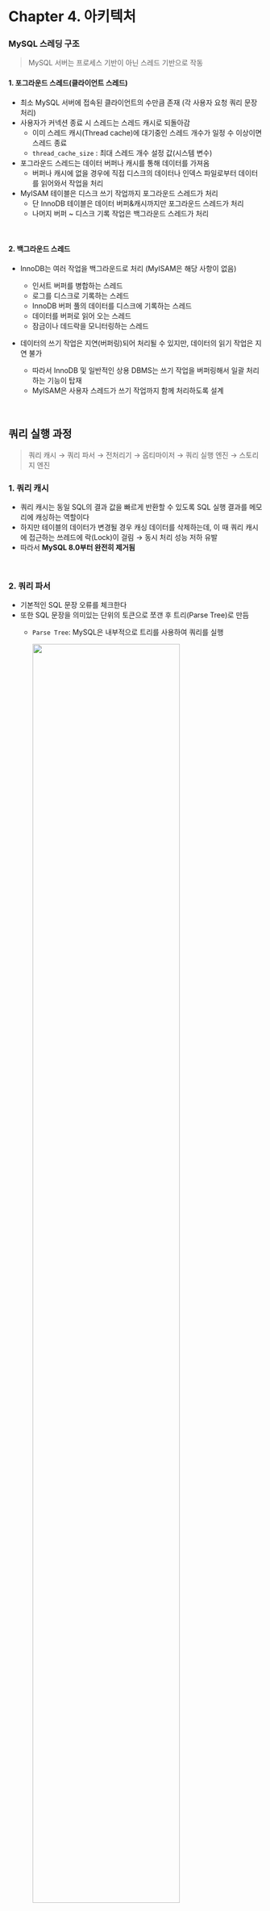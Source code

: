 # Chapter 4. 아키텍처

### MySQL 스레딩 구조

> MySQL 서버는 프로세스 기반이 아닌 스레드 기반으로 작동


#### 1. 포그라운드 스레드(클라이언트 스레드)

- 최소 MySQL 서버에 접속된 클라이언트의 수만큼 존재 (각 사용자 요청 쿼리 문장 처리)
- 사용자가 커넥션 종료 시 스레드는 스레드 캐시로 되돌아감
  - 이미 스레드 캐시(Thread cache)에 대기중인 스레드 개수가 일정 수 이상이면 스레드 종료
  - `thread_cache_size` : 최대 스레드 개수 설정 값(시스템 변수)
- 포그라운드 스레드는 데이터 버퍼나 캐시를 통해 데이터를 가져옴
  - 버퍼나 캐시에 없을 경우에 직접 디스크의 데이터나 인덱스 파일로부터 데이터를 읽어와서 작업을 처리
- MyISAM 테이블은 디스크 쓰기 작업까지 포그라운드 스레드가 처리
  - 단 InnoDB 테이블은 데이터 버퍼&캐시까지만 포그라운드 스레드가 처리
  - 나머지 버퍼 ~ 디스크 기록 작업은 백그라운드 스레드가 처리

<br>

#### 2. 백그라운드 스레드

- InnoDB는 여러 작업을 백그라운드로 처리 (MyISAM은 해당 사항이 없음)
  - 인서트 버퍼를 병합하는 스레드
  - 로그를 디스크로 기록하는 스레드
  - InnoDB 버퍼 풀의 데이터를 디스크에 기록하는 스레드
  - 데이터를 버퍼로 읽어 오는 스레드
  - 잠금이나 데드락을 모니터링하는 스레드

- 데이터의 쓰기 작업은 지연(버퍼링)되어 처리될 수 있지만, 데이터의 읽기 작업은 지연 불가
  - 따라서 InnoDB 및 일반적인 상용 DBMS는 쓰기 작업을 버퍼링해서 일괄 처리하는 기능이 탑재
  - MyISAM은 사용자 스레드가 쓰기 작업까지 함께 처리하도록 설계

<br>

## 쿼리 실행 과정

> 쿼리 캐시 → 쿼리 파서 → 전처리기 → 옵티마이저 → 쿼리 실행 엔진 → 스토리지 엔진


### 1. 쿼리 캐시

- 쿼리 캐시는 동일 SQL의 결과 값을 빠르게 반환할 수 있도록 SQL 실행 결과를 메모리에 캐싱하는 역할이다
- 하지만 테이블의 데이터가 변경될 경우 캐싱 데이터를 삭제하는데, 이 때 쿼리 캐시에 접근하는 쓰레드에 락(Lock)이 걸림 → 동시 처리 성능 저하 유발
- 따라서 **MySQL 8.0부터 완전히 제거됨**

<br>

### 2. 쿼리 파서

- 기본적인 SQL 문장 오류를 체크한다
- 또한 SQL 문장을 의미있는 단위의 토큰으로 쪼갠 후 트리(Parse Tree)로 만듬
  - `Parse Tree`: MySQL은 내부적으로 트리를 사용하여 쿼리를 실행

    <img src="img/1.png" width="80%">

<br>
  
### 3. 전처리기

- Parse Tree를 기반으로 SQL 쿼리 문장에 구조적인 문제가 있는지 체크
- Parse tree의 토큰을 하나씩 검증하면서 유효한지 체크
  - 테이블, 컬럼 등이 실제로 존재하는지?
  - 접근 권한이 있는지? 등등

<br>

### 4. 옵티마이저

- SQL을 최적화해서 실행시키도록 쿼리 실행 계획을 수립
- 최적화 방법
  - 규칙 기반 최적화 : 옵티마이저에 내장된 우선 순위에 따라 실행 계획 수립
  - 비용 기반 최적화 : SQL을 처리하는 다양한 방법의 각 비용과 테이블 통계 정보를 통해 실행 계획을 수립

<br>

### 5. 쿼리 실행 엔진

- 옵티마이저가 만든 쿼리 실행 계획대로 스토리지 엔진을 호출해서 쿼리를 수행(레코드 읽기/쓰기)하는 역할

<br>

### 6. 스토리지 엔진 (핸들러)

- 쿼리 실행 엔진이 요청한대로 데이터를 디스크에 저장하거나 읽어오는 역할
- 플러그인 형태로 제공되므로 사용자가 원하는 스토리지 엔진을 선택해서 사용 가능
  - InnoDB 스토리지 엔진
  - MyISAM 스토리지 엔진

<br>

<aside>
💡 MySQL 8.0부터는 플러그인 아키텍처를 보완하기 위해 컴포넌트 아키텍처를 제공한다

왜?
MySQL은 스토리지 엔진을 비롯해 검색어 파서, 사용자 인증 모듈 등도 플러그인 형태로 제공한다.
하지만 플러그인끼리는 통신할 수 없으며, 플러그인은 MySQL 서버의 변수나 함수를 직접 호출하여 캡슐화를 위배한다는 단점이 있다

</aside>

<br>

### InnoDB 스토리지 엔진 특징

#### PK에 의한 클러스터링

- Primary Key를 기준으로 데이터를 묶어서 저장 (PK 순서대로 레코드 정렬 후 디스크에 저장)
- InnoDB는 PK를 통해서 데이터 파일에 접근
- PK에 대한 인덱스를 자동으로 생성해줌
  - 만약 PK를 지정하지 않으면 내부적으로 PK를 자동 생성해서 클러스터링 진행
  - 하지만 자동 생성된 PK는 사용자가 사용하지 못하므로 웬만하면 PK를 지정해주자

<br>

<aside>
💡 PK에 의한 클러스터링은 읽기 성능을 얻고 쓰기 성능을 내주는 Trade-Off
(일반적인 앱 서비스는 쓰기보다 읽기 요청이 훨씬 많기 때문에 합리적인 Trade-Off)

클러스터링을 할 시 PK 기반 범위 검색 속도는 매우 빨라진다
→ PK 기준으로 데이터가 정렬되어 한 군데에 묶여서 저장되기 때문
하지만 쓰기 성능은 저하된다
→ PK 값이 바뀐다면 그에 따라 레코드의 물리적 순서도 하나씩 바꿔줘야 하기 때문

</aside>

<br>

#### 트랜잭션 지원 (MVCC, 리두 로그 & 언두 로그, 레코드 단위 잠금)

- MVCC : 트랜잭션 격리 레벨에 따라 조회되는 데이터가 달라지는 기술 <br>
  (Multi Version Concurrency Control : 다양한 버전이 동시에 관리)
  - 데이터를 메모리 내부의 `InnoDB 버퍼풀`에서 조회하는지(READ_UNCOMMITTED)
  - 메모리 내부의 `언두 로그`에서 조회하는지(나머지 격리 수준 3개)

    <img src="img/2.png" width="80%">

  - 이런 방식으로 레코드에 락을 걸지 않고도 트랜잭션 격리 레벨에 따라 `일관된 읽기`를 할 수 있음

<br>

- 언두 로그 : 변경되기 이전 데이터를 백업
  - 롤백 시 언두 로그에 백업된 데이터를 복원하면 되므로 트랜잭션이 보장됨
  - 또한 트랜잭션 격리 수준에 맞게, 다른 트랜잭션에서 레코드 조회 시 백업된 데이터를 반환
- 리두 로그 : 변경된 데이터를 백업 (Commit이 완료된 데이터)
  - MySQL 서버가 비정상 종료가 되더라도, 백업해 놓은 변경된 데이터들을 그대로 복원하면 되므로 트랜잭션의 영속성을 보장

<br>

- InnoDB 레코드 단위 잠금 (레코드 하나가 아닌, 인덱스 레코드를 잠그는 방식)
  - 인덱스를 기준으로 묶여있는 관련 데이터들이 싹 다 잠김
  - 테이블 인덱스가 아예 없다면 기본으로 생성된 PK 인덱스를 사용하여 테이블 풀스캔
    - Update 시 where절에 있는 데이터를 찾을 때 까지 풀스캔
    - 이 경우에도 검색에 사용된 모든 PK 인덱스가 잠김
    - 따라서 검색(where절)할 때 자주 사용되는 컬럼에 대한 인덱스를 잘 설정해주어 레코드 잠금 범위를 최대한 좁혀주자!!

<br>

#### InnoDB 버퍼풀 & 어댑티브 해시 인덱스

- InnoDB 버퍼풀
  - 데이터 캐싱 : 디스크의 데이터 파일이나 인덱스 정보를 메모리에 캐싱해두는 공간
    - SQL 요청에 대한 결과값을 일정한 크기의 페이지 단위로 캐싱
    - 테이블 데이터를 페이징하여 관리하고, 페이지 교체 알고리즘(LRU)을 사용
  - 쓰기 지연 버퍼 : 쓰기 작업을 지연시켜 일괄적으로 작업을 처리해주는 기능
    - 더티페이지 : Insert, Update, Delete 명령에 의해 변경된 페이지
    - 해당 더티 페이지들을 모았다가 주기적으로 이벤트를 발생시켜 한번에 디스크에 반영
      - 랜덤 I/O를 줄이는 효과

<br>

- 어댑티브 해시 인덱스
  - 페이지에 빠르게 접근하기 위한 해시 자료구조 기반 인덱스
  - 사용자가 자주 요청하는 데이터에 대해 InnoDB가 자동으로 생성해주는 인덱스 <br>
    (쿼리를 더욱 빠르게 실행해주도록 도와줌)

<br>

### MyISAM 스토리지 엔진 특징

- 클러스터링 & 트랜잭션 & 외래키 지원을 안함
- 레코드 단위가 아닌 테이블 단위 잠금 → 동시 처리에 불리
- InnoDB의 버퍼풀 같은 역할을 하는 키 캐시가 존재
  - 단, 키 캐시는 인덱스 정보만을 대상으로 동작(버퍼링)함
- 전문 검색, 공간 좌표 검색 기능을 지원

<br>

<aside>
💡 예전에는 MyISAM 스토리지가 기본 스토리지 엔진으로 사용되는 경우가 많았다
MySQL 5.5 버전 이상부터는 InnoDB 스토리지 엔진이 기본 엔진으로 채택 <br>
(시스템 테이블은 MyISAM)

하지만 MySQL 8.0 부터는 모든 테이블이 InnoDB 스토리지 엔진을 사용
또한 MyISAM에서만 지원하던 전문 검색, 공간 좌표 검색 기능을 InnoDB에서도 제공함으로써 계속해서 개선되지만 MyISAM의 개선은 이루어지지 않아 이후 버전에서는 MyISAM을 사용하지 않을 가능성이 높음

</aside>
